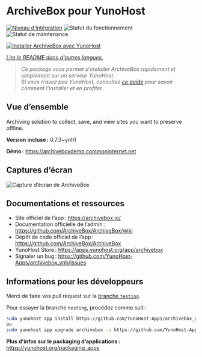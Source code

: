 <!--
Nota bene : ce README est automatiquement généré par <https://github.com/YunoHost/apps/tree/master/tools/readme_generator>
Il NE doit PAS être modifié à la main.
-->

# ArchiveBox pour YunoHost

[![Niveau d’intégration](https://apps.yunohost.org/badge/integration/archivebox)](https://ci-apps.yunohost.org/ci/apps/archivebox/)
![Statut du fonctionnement](https://apps.yunohost.org/badge/state/archivebox)
![Statut de maintenance](https://apps.yunohost.org/badge/maintained/archivebox)

[![Installer ArchiveBox avec YunoHost](https://install-app.yunohost.org/install-with-yunohost.svg)](https://install-app.yunohost.org/?app=archivebox)

*[Lire le README dans d'autres langues.](./ALL_README.md)*

> *Ce package vous permet d’installer ArchiveBox rapidement et simplement sur un serveur YunoHost.*  
> *Si vous n’avez pas YunoHost, consultez [ce guide](https://yunohost.org/install) pour savoir comment l’installer et en profiter.*

## Vue d’ensemble

Archiving solution to collect, save, and view sites you want to preserve offline.


**Version incluse :** 0.7.3~ynh1

**Démo :** <https://archiveboxdemo.commoninternet.net>

## Captures d’écran

![Capture d’écran de ArchiveBox](./doc/screenshots/screenshot_archivebox1.png)

## Documentations et ressources

- Site officiel de l’app : <https://archivebox.io/>
- Documentation officielle de l’admin : <https://github.com/ArchiveBox/ArchiveBox/wiki>
- Dépôt de code officiel de l’app : <https://github.com/ArchiveBox/ArchiveBox>
- YunoHost Store : <https://apps.yunohost.org/app/archivebox>
- Signaler un bug : <https://github.com/YunoHost-Apps/archivebox_ynh/issues>

## Informations pour les développeurs

Merci de faire vos pull request sur la [branche `testing`](https://github.com/YunoHost-Apps/archivebox_ynh/tree/testing).

Pour essayer la branche `testing`, procédez comme suit :

```bash
sudo yunohost app install https://github.com/YunoHost-Apps/archivebox_ynh/tree/testing --debug
ou
sudo yunohost app upgrade archivebox -u https://github.com/YunoHost-Apps/archivebox_ynh/tree/testing --debug
```

**Plus d’infos sur le packaging d’applications :** <https://yunohost.org/packaging_apps>
